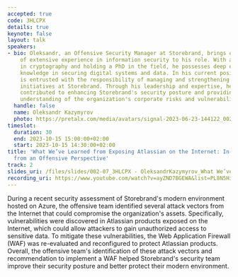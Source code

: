 ```yaml
---
accepted: true
code: 3HLCPX
details: true
keynote: false
layout: talk
speakers:
- bio: Oleksandr, an Offensive Security Manager at Storebrand, brings over 15 years
    of extensive experience in information security to his role. With a background
    in cryptography and holding a PhD in the field, he possesses deep expertise and
    knowledge in securing digital systems and data. In his current position, Oleksandr
    is entrusted with the responsibility of managing and strengthening offensive security
    initiatives at Storebrand. Through his leadership and expertise, he has significantly
    contributed to enhancing Storebrand's security posture and providing a comprehensive
    understanding of the organization's corporate risks and vulnerabilities.
  handle: false
  name: Oleksandr Kazymyrov
  photo: https://pretalx.com/media/avatars/signal-2023-06-23-144122_002_O0KVNYG.jpeg
timeslot:
  duration: 30
  end: 2023-10-15 15:00:00+02:00
  start: 2023-10-15 14:30:00+02:00
title: 'What We’ve Learned from Exposing Atlassian on the Internet: In-Depth Analysis
  from an Offensive Perspective'
track: 2
slides_uri: /files/slides/002-07_3HLCPX - OleksandrKazymyrov_What We’ve Learned from Exposing Atlassian on the Internet In-Depth Analysis from an Offensive Perspective.pdf
recording_uri: https://www.youtube.com/watch?v=ayZND7BGEWA&list=PL8N5HiRDvZ-dVdLNXf6kC3WDi8AWBS27g&index=20
---
```


During a recent security assessment of Storebrand's modern environment hosted on Azure, the offensive team identified several attack vectors from the Internet that could compromise the organization's assets.
Specifically, vulnerabilities were discovered in Atlassian products exposed on the Internet, which could allow attackers to gain unauthorized access to sensitive data.
To mitigate these vulnerabilities, the Web Application Firewall (WAF) was re-evaluated and reconfigured to protect Atlassian products.
Overall, the offensive team's identification of these attack vectors and recommendation to implement a WAF helped Storebrand's security team improve their security posture and better protect their modern environment.